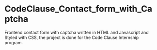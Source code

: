 # CodeClause_Contact_form_with_Captcha

Frontend contact form with captcha written in HTML and Javascript and Styled with CSS, the project is done for the Code Clause Internship 
program.
